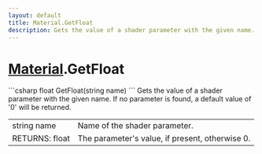 ```yaml
---
layout: default
title: Material.GetFloat
description: Gets the value of a shader parameter with the given name. If no parameter is found, a default value of '0' will be returned.
---
```

# [Material]({{site.url}}/Pages/Reference/Material.html).GetFloat

<div class='signature' markdown='1'>
```csharp
float GetFloat(string name)
```
Gets the value of a shader parameter with the given name.
If no parameter is found, a default value of '0' will be returned.
</div>

|  |  |
|--|--|
|string name|Name of the shader parameter.|
|RETURNS: float|The parameter's value, if present, otherwise 0.|




